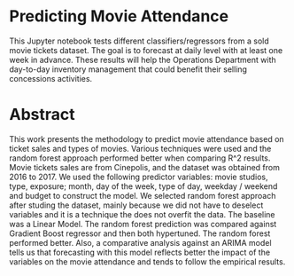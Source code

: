 # Predicting Movie Attendance

This Jupyter notebook tests different classifiers/regressors from a sold movie tickets dataset. The goal is to forecast at daily level with at least one week in advance. These results will help the Operations Department with day-to-day inventory management that could benefit their selling concessions activities.

# Abstract
This work presents the methodology to predict movie attendance based on ticket sales and types of movies. Various techniques were used and the random forest approach performed better when comparing R^2 results. Movie tickets sales are from Cinepolis, and the dataset was obtained from 2016 to 2017. We used the following predictor variables: movie studios, type, exposure; month, day of the week, type of day, weekday / weekend and budget to construct the model.
We selected random forest approach after studing the dataset, mainly because we did not have to deselect variables and it is a technique the does not overfit the data. The baseline was a Linear Model. The random forest prediction was compared against Gradient Boost regressor and then both hypertuned. The random forest performed better. Also, a comparative analysis against an ARIMA model tells us that forecasting with this model reflects better the impact of the variables on the movie attendance and tends to follow the empirical results.
